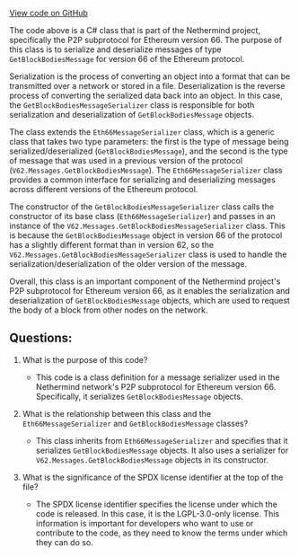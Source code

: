 [View code on GitHub](https://github.com/nethermindeth/nethermind/Nethermind.Network/P2P/Subprotocols/Eth/V66/Messages/GetBlockBodiesMessageSerializer.cs)

The code above is a C# class that is part of the Nethermind project, specifically the P2P subprotocol for Ethereum version 66. The purpose of this class is to serialize and deserialize messages of type `GetBlockBodiesMessage` for version 66 of the Ethereum protocol. 

Serialization is the process of converting an object into a format that can be transmitted over a network or stored in a file. Deserialization is the reverse process of converting the serialized data back into an object. In this case, the `GetBlockBodiesMessageSerializer` class is responsible for both serialization and deserialization of `GetBlockBodiesMessage` objects.

The class extends the `Eth66MessageSerializer` class, which is a generic class that takes two type parameters: the first is the type of message being serialized/deserialized (`GetBlockBodiesMessage`), and the second is the type of message that was used in a previous version of the protocol (`V62.Messages.GetBlockBodiesMessage`). The `Eth66MessageSerializer` class provides a common interface for serializing and deserializing messages across different versions of the Ethereum protocol.

The constructor of the `GetBlockBodiesMessageSerializer` class calls the constructor of its base class (`Eth66MessageSerializer`) and passes in an instance of the `V62.Messages.GetBlockBodiesMessageSerializer` class. This is because the `GetBlockBodiesMessage` object in version 66 of the protocol has a slightly different format than in version 62, so the `V62.Messages.GetBlockBodiesMessageSerializer` class is used to handle the serialization/deserialization of the older version of the message.

Overall, this class is an important component of the Nethermind project's P2P subprotocol for Ethereum version 66, as it enables the serialization and deserialization of `GetBlockBodiesMessage` objects, which are used to request the body of a block from other nodes on the network.
## Questions: 
 1. What is the purpose of this code?
    - This code is a class definition for a message serializer used in the Nethermind network's P2P subprotocol for Ethereum version 66. Specifically, it serializes `GetBlockBodiesMessage` objects.

2. What is the relationship between this class and the `Eth66MessageSerializer` and `GetBlockBodiesMessage` classes?
    - This class inherits from `Eth66MessageSerializer` and specifies that it serializes `GetBlockBodiesMessage` objects. It also uses a serializer for `V62.Messages.GetBlockBodiesMessage` objects in its constructor.

3. What is the significance of the SPDX license identifier at the top of the file?
    - The SPDX license identifier specifies the license under which the code is released. In this case, it is the LGPL-3.0-only license. This information is important for developers who want to use or contribute to the code, as they need to know the terms under which they can do so.